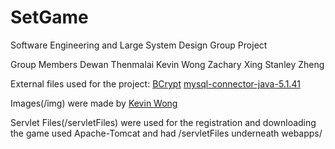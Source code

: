 # SetGame
Software Engineering and Large System Design Group Project

Group Members
   Dewan Thenmalai
   Kevin Wong
   Zachary Xing
   Stanley Zheng


External files used for the project:
   [BCrypt](http://mindrot.org/projects/jBCrypt/)
   [mysql-connector-java-5.1.41](https://dev.mysql.com/downloads/connector/j/5.1.html)


Images(/img) were made by [Kevin Wong](http://github.com/Kevin4494)

Servlet Files(/servletFiles) were used for the registration and downloading the game
   used Apache-Tomcat and had /servletFiles underneath webapps/
